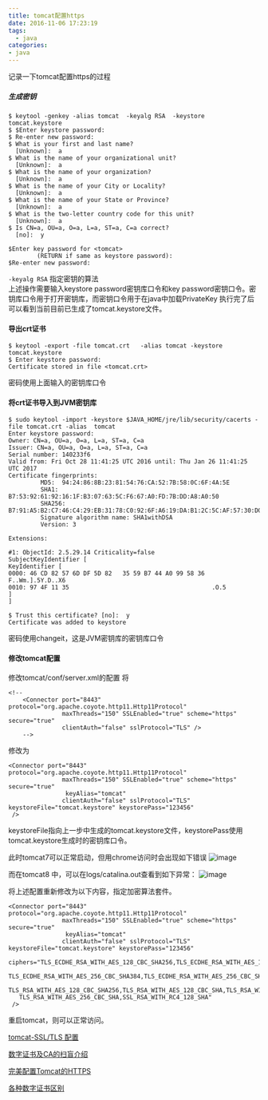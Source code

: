 ```yaml
---
title: tomcat配置https
date: 2016-11-06 17:23:19
tags:
  - java
categories: 
- java
---
```


记录一下tomcat配置https的过程
##### 生成密钥 
```
$ keytool -genkey -alias tomcat  -keyalg RSA  -keystore tomcat.keystore
$ $Enter keystore password:
$ Re-enter new password:
$ What is your first and last name?
  [Unknown]:  a
$ What is the name of your organizational unit?
  [Unknown]:  a
$ What is the name of your organization?
  [Unknown]:  a
$ What is the name of your City or Locality?
  [Unknown]:  a
$ What is the name of your State or Province?
  [Unknown]:  a
$ What is the two-letter country code for this unit?
  [Unknown]:  a
$ Is CN=a, OU=a, O=a, L=a, ST=a, C=a correct?
  [no]:  y

$Enter key password for <tomcat>
        (RETURN if same as keystore password):
$Re-enter new password:

```
`-keyalg RSA` 指定密钥的算法  
上述操作需要输入keystore password密钥库口令和key password密钥口令。密钥库口令用于打开密钥库，而密钥口令用于在java中加载PrivateKey
执行完了后可以看到当前目前已生成了tomcat.keystore文件。




#### 导出crt证书
```
$ keytool -export -file tomcat.crt   -alias tomcat -keystore tomcat.keystore
$ Enter keystore password:
Certificate stored in file <tomcat.crt>
```
密码使用上面输入的密钥库口令

#### 将crt证书导入到JVM密钥库
```
$ sudo keytool -import -keystore $JAVA_HOME/jre/lib/security/cacerts -file tomcat.crt -alias  tomcat
Enter keystore password:
Owner: CN=a, OU=a, O=a, L=a, ST=a, C=a
Issuer: CN=a, OU=a, O=a, L=a, ST=a, C=a
Serial number: 140233f6
Valid from: Fri Oct 28 11:41:25 UTC 2016 until: Thu Jan 26 11:41:25 UTC 2017
Certificate fingerprints:
         MD5:  94:24:86:8B:23:81:54:76:CA:52:7B:58:0C:6F:4A:5E
         SHA1: B7:53:92:61:92:16:1F:B3:07:63:5C:F6:67:A0:FD:7B:DD:A8:A0:50
         SHA256: B7:91:A5:B2:C7:46:C4:29:EB:31:78:C0:92:6F:A6:19:DA:B1:2C:5C:AF:57:30:D0:62:B2:55:9D:40:36:80:C2
         Signature algorithm name: SHA1withDSA
         Version: 3

Extensions:

#1: ObjectId: 2.5.29.14 Criticality=false
SubjectKeyIdentifier [
KeyIdentifier [
0000: 46 CD 82 57 6D DF 5D 82   35 59 B7 44 A0 99 58 36  F..Wm.].5Y.D..X6
0010: 97 4F 11 35                                        .O.5
]
]

$ Trust this certificate? [no]:  y
Certificate was added to keystore

```
密码使用changeit，这是JVM密钥库的密钥库口令


#### 修改tomcat配置
修改tomcat/conf/server.xml的配置
将
```
<!--
    <Connector port="8443" protocol="org.apache.coyote.http11.Http11Protocol"
               maxThreads="150" SSLEnabled="true" scheme="https" secure="true"
               clientAuth="false" sslProtocol="TLS" />
    -->
```
修改为
```
<Connector port="8443" protocol="org.apache.coyote.http11.Http11Protocol"
               maxThreads="150" SSLEnabled="true" scheme="https" secure="true"
                keyAlias="tomcat"
               clientAuth="false" sslProtocol="TLS" keystoreFile="tomcat.keystore" keystorePass="123456"
 />

```
keystoreFile指向上一步中生成的tomcat.keystore文件，keystorePass使用tomcat.keystore生成时的密钥库口令。

此时tomcat7可以正常启动，但用chrome访问时会出现如下错误
![image](/images/tomcat_https/1.png)



而在tomcat8 中，可以在logs/catalina.out查看到如下异常：
![image](/images/tomcat_https/2.png)

将上述配置重新修改为以下内容，指定加密算法套件。
```
<Connector port="8443" protocol="org.apache.coyote.http11.Http11Protocol"
               maxThreads="150" SSLEnabled="true" scheme="https" secure="true"
                keyAlias="tomcat"
               clientAuth="false" sslProtocol="TLS" keystoreFile="tomcat.keystore" keystorePass="123456"
	ciphers="TLS_ECDHE_RSA_WITH_AES_128_CBC_SHA256,TLS_ECDHE_RSA_WITH_AES_128_CBC_SHA,
   TLS_ECDHE_RSA_WITH_AES_256_CBC_SHA384,TLS_ECDHE_RSA_WITH_AES_256_CBC_SHA,TLS_ECDHE_RSA_WITH_RC4_128_SHA,
   TLS_RSA_WITH_AES_128_CBC_SHA256,TLS_RSA_WITH_AES_128_CBC_SHA,TLS_RSA_WITH_AES_256_CBC_SHA256,
   TLS_RSA_WITH_AES_256_CBC_SHA,SSL_RSA_WITH_RC4_128_SHA"
 />

```

重启tomcat，则可以正常访问。




[tomcat-SSL/TLS 配置](http://wiki.jikexueyuan.com/project/tomcat/ssl-tls.html)

[数字证书及CA的扫盲介绍](http://kb.cnblogs.com/page/194742/)


[完美配置Tomcat的HTTPS](http://blog.csdn.net/huaishuming/article/details/8965597)



[各种数字证书区别 ](http://blog.csdn.net/nuanchun666/article/details/2947451)





